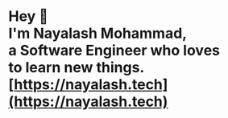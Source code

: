 # Hey 👋 <br> I'm Nayalash Mohammad, <br> a Software Engineer who loves<br> to learn new things. <br> [https://nayalash.tech](https://nayalash.tech)
